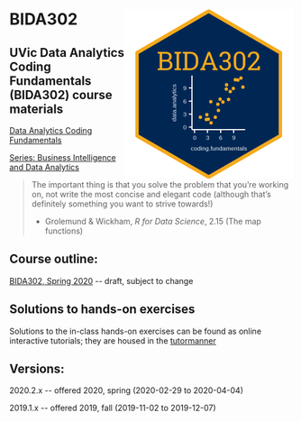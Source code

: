BIDA302 <img src="hex_sticker/BIDA302_hex.png" align="right" width="300"/>
==========================================================


## UVic Data Analytics Coding Fundamentals (BIDA302) course materials

[Data Analytics Coding Fundamentals](https://continuingstudies.uvic.ca/business-technology-and-public-relations/courses/data-analytics-coding-fundamentals)

[Series: Business Intelligence and Data Analytics](https://continuingstudies.uvic.ca/business-technology-and-public-relations/series/business-intelligence-and-data-analytics)


> The important thing is that you solve the problem that you’re working on, not write the most concise and elegant code (although that’s definitely something you want to strive towards!)
> - Grolemund & Wickham, _R for Data Science_, 2.15 (The map functions)

## Course outline:

[BIDA302, Spring 2020](https://github.com/MonkmanMH/UVic_BIDA302/blob/master/course_outline/00_course-outline.md) -- draft, subject to change

## Solutions to hands-on exercises

Solutions to the in-class hands-on exercises can be found as online interactive tutorials; they are housed in the [tutormanner](https://github.com/MonkmanMH/tutormanner) 

## Versions:

2020.2.x -- offered 2020, spring (2020-02-29 to 2020-04-04) 

2019.1.x -- offered 2019, fall (2019-11-02 to 2019-12-07)

